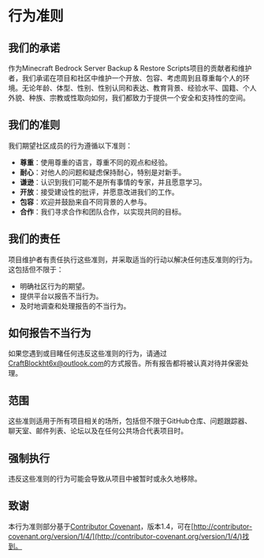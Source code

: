 # 行为准则

## 我们的承诺

作为Minecraft Bedrock Server Backup & Restore Scripts项目的贡献者和维护者，我们承诺在项目和社区中维护一个开放、包容、考虑周到且尊重每个人的环境。无论年龄、体型、性别、性别认同和表达、教育背景、经验水平、国籍、个人外貌、种族、宗教或性取向如何，我们都致力于提供一个安全和支持性的空间。

## 我们的准则

我们期望社区成员的行为遵循以下准则：

- **尊重**：使用尊重的语言，尊重不同的观点和经验。
- **耐心**：对他人的问题和疑虑保持耐心，特别是对新手。
- **谦逊**：认识到我们可能不是所有事情的专家，并且愿意学习。
- **开放**：接受建设性的批评，并愿意改进我们的工作。
- **包容**：欢迎并鼓励来自不同背景的人参与。
- **合作**：我们寻求合作和团队合作，以实现共同的目标。

## 我们的责任

项目维护者有责任执行这些准则，并采取适当的行动以解决任何违反准则的行为。这包括但不限于：

- 明确社区行为的期望。
- 提供平台以报告不当行为。
- 及时地调查和处理报告的不当行为。

## 如何报告不当行为

如果您遇到或目睹任何违反这些准则的行为，请通过[CraftBlockht6x@outlook.com](mailto:CraftBlockht6x@outlook.com)的方式报告。所有报告都将被认真对待并保密处理。

## 范围

这些准则适用于所有项目相关的场所，包括但不限于GitHub仓库、问题跟踪器、聊天室、邮件列表、论坛以及在任何公共场合代表项目时。

## 强制执行

违反这些准则的行为可能会导致从项目中被暂时或永久地移除。

## 致谢

本行为准则部分基于[Contributor Covenant](https://www.contributor-covenant.org/)，版本1.4，可在[http://contributor-covenant.org/version/1/4/](http://contributor-covenant.org/version/1/4/)找到。
